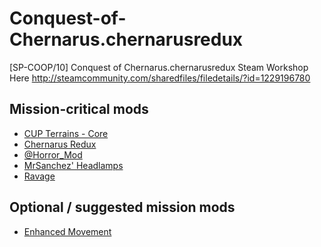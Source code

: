 # Conquest-of-Chernarus.chernarusredux

[SP-COOP/10] Conquest of Chernarus.chernarusredux
Steam Workshop Here
http://steamcommunity.com/sharedfiles/filedetails/?id=1229196780


## Mission-critical mods

- [CUP Terrains - Core](https://steamcommunity.com/sharedfiles/filedetails/?id=583496184)
- [Chernarus Redux](https://steamcommunity.com/sharedfiles/filedetails/?id=1128256978)
- [@Horror_Mod](https://steamcommunity.com/sharedfiles/filedetails/?id=1556296528)
- [MrSanchez' Headlamps](https://steamcommunity.com/sharedfiles/filedetails/?id=930264602)
- [Ravage](https://steamcommunity.com/sharedfiles/filedetails/?id=1376636636)

## Optional / suggested mission mods

- [Enhanced Movement](https://steamcommunity.com/sharedfiles/filedetails/?id=333310405)
